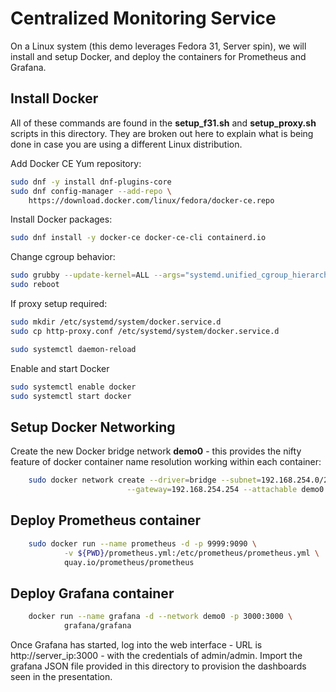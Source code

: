 # Centralized Monitoring Service

On a Linux system (this demo leverages Fedora 31, Server spin), we will
install and setup Docker, and deploy the containers for Prometheus and
Grafana.

## Install Docker

All of these commands are found in the **setup_f31.sh** and **setup_proxy.sh**
scripts in this directory. They are broken out here to explain what is being
done in case you are using a different Linux distribution.

Add Docker CE Yum repository:

```bash
sudo dnf -y install dnf-plugins-core
sudo dnf config-manager --add-repo \
    https://download.docker.com/linux/fedora/docker-ce.repo
```

Install Docker packages:

```bash
sudo dnf install -y docker-ce docker-ce-cli containerd.io
```

Change cgroup behavior:

```bash
sudo grubby --update-kernel=ALL --args="systemd.unified_cgroup_hierarchy=0"
sudo reboot
```

If proxy setup required:

```bash
sudo mkdir /etc/systemd/system/docker.service.d
sudo cp http-proxy.conf /etc/systemd/system/docker.service.d

sudo systemctl daemon-reload
```

Enable and start Docker

```bash
sudo systemctl enable docker
sudo systemctl start docker
```

## Setup Docker Networking

Create the new Docker bridge network **demo0** - this provides the
nifty feature of docker container name resolution working within each
container:

```bash
    sudo docker network create --driver=bridge --subnet=192.168.254.0/24 \
                          --gateway=192.168.254.254 --attachable demo0
```

## Deploy Prometheus container

```bash
    sudo docker run --name prometheus -d -p 9999:9090 \
            -v ${PWD}/prometheus.yml:/etc/prometheus/prometheus.yml \
            quay.io/prometheus/prometheus
```

## Deploy Grafana container

```bash
    docker run --name grafana -d --network demo0 -p 3000:3000 \
            grafana/grafana
```

Once Grafana has started, log into the web interface - URL is
http://server_ip:3000 - with the credentials of admin/admin. Import the
grafana JSON file provided in this directory to provision the dashboards
seen in the presentation.
